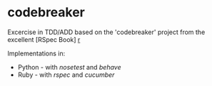 codebreaker
===========

Excercise in TDD/ADD based on the 'codebreaker' project from the excellent [RSpec Book] [r]

[r]: http://pragprog.com/book/achbd/the-rspec-book "The RSpec Book"

Implementations in:
 * Python - with *nosetest* and *behave*
 * Ruby - with *rspec* and *cucumber*
